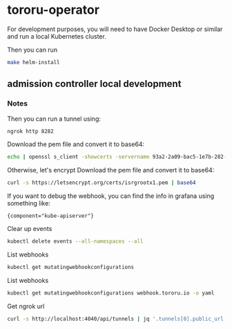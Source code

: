 # tororu-operator

For development purposes, you will need to have Docker Desktop or similar
and run a local Kubernetes cluster.

Then you can run

```bash
make helm-install
```

## admission controller local development

### Notes

Then you can run a tunnel using:

```bash
ngrok http 8282
```

Download the pem file and convert it to base64:

```bash
echo | openssl s_client -showcerts -servername 93a2-2a09-bac5-1e7b-282-00-40-3d.eu.ngrok.io -connect 93a2-2a09-bac5-1e7b-282-00-40-3d.eu.ngrok.io:443 2>/dev/null | openssl x509 -inform pem | base64
```

Otherwise, let's encrypt
Download the pem file and convert it to base64:

```bash
curl -s https://letsencrypt.org/certs/isrgrootx1.pem | base64
```

If you want to debug the webhook, you can find the info in grafana using something like:

```text
{component="kube-apiserver"}
```

Clear up events

```bash
kubectl delete events --all-namespaces --all
```

List webhooks

```bash
kubectl get mutatingwebhookconfigurations
```

List webhooks

```bash
kubectl get mutatingwebhookconfigurations webhook.tororu.io -o yaml
```

Get ngrok url

```bash
curl -s http://localhost:4040/api/tunnels | jq '.tunnels[0].public_url'
```
